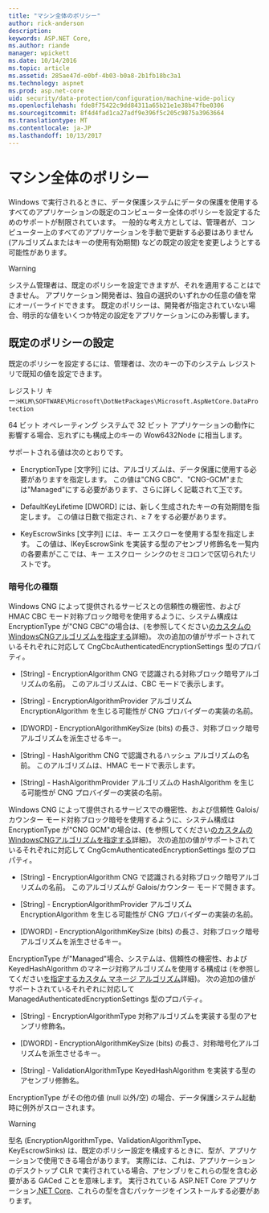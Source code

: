 ```yaml
---
title: "マシン全体のポリシー"
author: rick-anderson
description: 
keywords: ASP.NET Core,
ms.author: riande
manager: wpickett
ms.date: 10/14/2016
ms.topic: article
ms.assetid: 285ae47d-e0bf-4b03-b0a8-2b1fb18bc3a1
ms.technology: aspnet
ms.prod: asp.net-core
uid: security/data-protection/configuration/machine-wide-policy
ms.openlocfilehash: fde8f75422c9dd84311a65b21e1e38b47fbe0306
ms.sourcegitcommit: 8f4d4fad1ca27adf9e396f5c205c9875a3963664
ms.translationtype: MT
ms.contentlocale: ja-JP
ms.lasthandoff: 10/13/2017
---
```

# <a name="machine-wide-policy"></a>マシン全体のポリシー

<a name="data-protection-configuration-machinewidepolicy"></a>

Windows で実行されるときに、データ保護システムにデータの保護を使用するすべてのアプリケーションの既定のコンピューター全体のポリシーを設定するためのサポートが制限されています。 一般的な考え方としては、管理者が、コンピューター上のすべてのアプリケーションを手動で更新する必要はありません (アルゴリズムまたはキーの使用有効期間) などの既定の設定を変更しようとする可能性があります。

>[!WARNING]
> システム管理者は、既定のポリシーを設定できますが、それを適用することはできません。 アプリケーション開発者は、独自の選択のいずれかの任意の値を常にオーバーライドできます。 既定のポリシーは、開発者が指定されていない場合、明示的な値をいくつか特定の設定をアプリケーションにのみ影響します。

## <a name="setting-default-policy"></a>既定のポリシーの設定

既定のポリシーを設定するには、管理者は、次のキーの下のシステム レジストリで既知の値を設定できます。

レジストリ キー:`HKLM\SOFTWARE\Microsoft\DotNetPackages\Microsoft.AspNetCore.DataProtection`

64 ビット オペレーティング システムで 32 ビット アプリケーションの動作に影響する場合、忘れずにも構成上のキーの Wow6432Node に相当します。

サポートされる値は次のとおりです。

* EncryptionType [文字列] には、アルゴリズムは、データ保護に使用する必要がありますを指定します。 この値は"CNG CBC"、"CNG-GCM"または"Managed"にする必要があります、さらに詳しく記載されて[下](#data-protection-encryption-types)です。

* DefaultKeyLifetime [DWORD] には、新しく生成されたキーの有効期間を指定します。 この値は日数で指定され、≥ 7 をする必要があります。

* KeyEscrowSinks [文字列] には、キー エスクローを使用する型を指定します。 この値は、IKeyEscrowSink を実装する型のアセンブリ修飾名を一覧内の各要素がここでは、キー エスクロー シンクのセミコロンで区切られたリストです。

<a name="data-protection-encryption-types"></a>

### <a name="encryption-types"></a>暗号化の種類

Windows CNG によって提供されるサービスとの信頼性の機密性、および HMAC CBC モード対称ブロック暗号を使用するように、システム構成は EncryptionType が"CNG CBC"の場合は、(を参照してください[のカスタムのWindowsCNGアルゴリズムを指定する](overview.md#data-protection-changing-algorithms-cng)詳細)。 次の追加の値がサポートされているそれぞれに対応して CngCbcAuthenticatedEncryptionSettings 型のプロパティ。

* [String] - EncryptionAlgorithm CNG で認識される対称ブロック暗号アルゴリズムの名前。 このアルゴリズムは、CBC モードで表示します。

* [String] - EncryptionAlgorithmProvider アルゴリズム EncryptionAlgorithm を生じる可能性が CNG プロバイダーの実装の名前。

* [DWORD] - EncryptionAlgorithmKeySize (bits) の長さ、対称ブロック暗号アルゴリズムを派生させるキー。

* [String] - HashAlgorithm CNG で認識されるハッシュ アルゴリズムの名前。 このアルゴリズムは、HMAC モードで表示します。

* [String] - HashAlgorithmProvider アルゴリズムの HashAlgorithm を生じる可能性が CNG プロバイダーの実装の名前。

Windows CNG によって提供されるサービスでの機密性、および信頼性 Galois/カウンター モード対称ブロック暗号を使用するように、システム構成は EncryptionType が"CNG GCM"の場合は、(を参照してください[のカスタムのWindowsCNGアルゴリズムを指定する](overview.md#data-protection-changing-algorithms-cng)詳細)。 次の追加の値がサポートされているそれぞれに対応して CngGcmAuthenticatedEncryptionSettings 型のプロパティ。

* [String] - EncryptionAlgorithm CNG で認識される対称ブロック暗号アルゴリズムの名前。 このアルゴリズムが Galois/カウンター モードで開きます。

* [String] - EncryptionAlgorithmProvider アルゴリズム EncryptionAlgorithm を生じる可能性が CNG プロバイダーの実装の名前。

* [DWORD] - EncryptionAlgorithmKeySize (bits) の長さ、対称ブロック暗号アルゴリズムを派生させるキー。

EncryptionType が"Managed"場合、システムは、信頼性の機密性、および KeyedHashAlgorithm のマネージ対称アルゴリズムを使用する構成は (を参照してください[を指定するカスタム マネージ アルゴリズム](overview.md#data-protection-changing-algorithms-custom-managed)詳細)。 次の追加の値がサポートされているそれぞれに対応して ManagedAuthenticatedEncryptionSettings 型のプロパティ。

* [String] - EncryptionAlgorithmType 対称アルゴリズムを実装する型のアセンブリ修飾名。

* [DWORD] - EncryptionAlgorithmKeySize (bits) の長さ、対称暗号化アルゴリズムを派生させるキー。

* [String] - ValidationAlgorithmType KeyedHashAlgorithm を実装する型のアセンブリ修飾名。

EncryptionType がその他の値 (null 以外/空) の場合、データ保護システム起動時に例外がスローされます。

>[!WARNING]
> 型名 (EncryptionAlgorithmType、ValidationAlgorithmType、KeyEscrowSinks) は、既定のポリシー設定を構成するときに、型が、アプリケーションで使用できる場合があります。 実際には、これは、アプリケーションのデスクトップ CLR で実行されている場合、アセンブリをこれらの型を含む必要がある GACed ことを意味します。 実行されている ASP.NET Core アプリケーション[.NET Core](https://www.microsoft.com/net/core)、これらの型を含むパッケージをインストールする必要があります。
